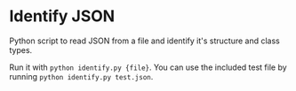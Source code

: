 # Identify JSON
Python script to read JSON from a file and identify it's structure and class types.

Run it with `python identify.py {file}`. You can use the included test file by running `python identify.py test.json`. 
